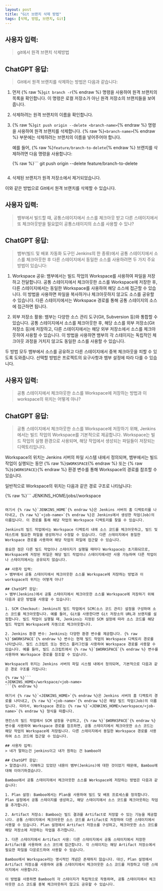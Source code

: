 ```yaml
---
layout: post
title: "Git 브랜치 삭제 방법"
tags: [삭제, 방법, 브랜치, Git]
---
```


## 사용자 입력:
> git에서 원격 브랜치 삭제방법

## ChatGPT 응답:
> Git에서 원격 브랜치를 삭제하는 방법은 다음과 같습니다:

1. 먼저 {% raw %}`git branch -r`{% endraw %} 명령을 사용하여 원격 브랜치의 목록을 확인합니다. 이 명령은 로컬 저장소가 아닌 원격 저장소의 브랜치들을 보여줍니다.

2. 삭제하려는 원격 브랜치의 이름을 확인합니다.

3. {% raw %}`git push origin --delete <branch-name>`{% endraw %} 명령을 사용하여 원격 브랜치를 삭제합니다. {% raw %}`<branch-name>`{% endraw %} 부분에는 삭제하려는 브랜치의 이름을 넣어주어야 합니다.

   예를 들어, {% raw %}`feature/branch-to-delete`{% endraw %} 브랜치를 삭제하려면 다음 명령을 사용합니다:
   
   {% raw %}```
   git push origin --delete feature/branch-to-delete
   ```{% endraw %}

4. 삭제된 브랜치가 원격 저장소에서 제거되었습니다.

이와 같은 방법으로 Git에서 원격 브랜치를 삭제할 수 있습니다.

## 사용자 입력:
> 뱀부에서 빌드할 때, 공통스테이지에서 소스를 체크아웃 받고 다른 스테이지에서 또 체크아웃받을 필요없이 공통스테이지의 소스를 사용할 수 있나?

## ChatGPT 응답:
> 뱀부(빌드 및 배포 자동화 도구인 Jenkins의 한 종류)에서 공통 스테이지에서 소스를 체크아웃한 후 다른 스테이지에서 동일한 소스를 사용하려면 두 가지 주요 방법이 있습니다:

1. Workspace 공유: 뱀부에서는 빌드 작업의 Workspace를 사용하여 파일을 저장하고 전달합니다. 공통 스테이지에서 체크아웃한 소스를 Workspace에 저장한 후, 다른 스테이지에서는 동일한 Workspace를 사용하여 해당 소스에 접근할 수 있습니다. 이 방법을 사용하면 파일을 복사하거나 체크아웃하지 않고도 소스를 공유할 수 있습니다. 다른 스테이지에서는 Workspace 경로를 통해 공통 스테이지의 소스에 접근하면 됩니다.

2. 외부 저장소 활용: 뱀부는 다양한 소스 관리 도구(Git, Subversion 등)와 통합할 수 있습니다. 공통 스테이지에서 소스를 체크아웃한 후, 해당 소스를 외부 저장소(Git 저장소 등)에 저장하고, 다른 스테이지에서는 해당 외부 저장소에서 소스를 체크아웃하여 사용할 수 있습니다. 이 방법을 사용하면 뱀부의 각 스테이지는 독립적인 체크아웃 과정을 거치지 않고도 동일한 소스를 사용할 수 있습니다.

두 방법 모두 뱀부에서 소스를 공유하고 다른 스테이지에서 중복 체크아웃을 피할 수 있도록 도와줍니다. 선택할 방법은 프로젝트의 요구사항과 뱀부 설정에 따라 다를 수 있습니다.

## 사용자 입력:
> 공통 스테이지에서 체크아웃한 소스를 Workspace에 저장하는 방법과 이 workspace의 위치는 어떻게 아나?

## ChatGPT 응답:
> 공통 스테이지에서 체크아웃한 소스를 Workspace에 저장하기 위해, Jenkins에서는 빌드 작업의 Workspace를 기본적으로 제공합니다. Workspace는 빌드 작업의 실행 환경으로 사용되며, 해당 작업에서 생성되는 파일들이 저장되는 디렉토리입니다.

Workspace의 위치는 Jenkins 서버의 파일 시스템 내에서 정의되며, 뱀부에서는 빌드 작업이 실행되는 동안 {% raw %}`$WORKSPACE`{% endraw %} 또는 {% raw %}`${WORKSPACE}`{% endraw %} 환경 변수를 통해 Workspace의 경로를 참조할 수 있습니다.

일반적으로 Workspace의 위치는 다음과 같은 경로 구조로 나타납니다:

{% raw %}```
JENKINS_HOME/jobs/<job-name>/workspace
```{% endraw %}

여기서 {% raw %}`JENKINS_HOME`{% endraw %}은 Jenkins 서버의 홈 디렉토리를 나타내고, {% raw %}`<job-name>`{% endraw %}은 Jenkins에서 생성한 작업(Job)의 이름입니다. 이 경로를 통해 해당 작업의 Workspace 디렉토리를 찾을 수 있습니다.

Jenkins의 빌드 작업에서는 Workspace 디렉토리 내에 소스 코드를 체크아웃하고, 빌드 및 테스트에 필요한 파일을 생성하거나 수정할 수 있습니다. 다른 스테이지에서 동일한 Workspace 경로를 사용하여 해당 작업의 파일에 접근할 수 있습니다.

중요한 점은 다른 빌드 작업이나 스테이지가 실행될 때마다 Workspace는 초기화되므로, Workspace에 저장된 파일은 해당 빌드 작업이나 스테이지에서만 사용 가능하며 다른 작업이나 스테이지에서는 공유되지 않습니다.

## 사용자 입력:
> 뱀부에서 공통 스테이지에서 체크아웃한 소스를 Workspace에 저장하는 방법과 이 workspace의 위치는 어떻게 아나?

## ChatGPT 응답:
> 뱀부(Jenkins)에서 공통 스테이지에서 체크아웃한 소스를 Workspace에 저장하기 위해 다음과 같은 방법을 사용할 수 있습니다:

1. SCM Checkout: Jenkins의 빌드 작업에서 SCM(소스 코드 관리) 설정을 구성하여 소스 코드를 체크아웃합니다. 예를 들어, Git을 사용한다면 Git 저장소의 URL과 브랜치를 설정합니다. 빌드 작업이 실행될 때, Jenkins는 지정된 SCM 설정에 따라 소스 코드를 해당 빌드 작업의 Workspace에 자동으로 체크아웃합니다.

2. Jenkins 환경 변수: Jenkins는 다양한 환경 변수를 제공합니다. {% raw %}`$WORKSPACE`{% endraw %} 변수는 현재 빌드 작업의 Workspace 디렉토리 경로를 나타냅니다. 빌드 스크립트 또는 젠킨스 플러그인을 사용하여 Workspace 경로를 사용할 수 있습니다. 예를 들어, 빌드 스크립트에서 {% raw %}`$WORKSPACE`{% endraw %} 변수를 사용하여 Workspace 경로를 참조할 수 있습니다.

Workspace의 위치는 Jenkins 서버의 파일 시스템 내에서 정의되며, 기본적으로 다음과 같은 경로 구조를 가집니다:

{% raw %}```
<JENKINS_HOME>/workspace/<job-name>
```{% endraw %}

여기서 {% raw %}`<JENKINS_HOME>`{% endraw %}은 Jenkins 서버의 홈 디렉토리 경로를 나타내고, {% raw %}`<job-name>`{% endraw %}은 해당 빌드 작업(Job)의 이름입니다. 따라서, Workspace 경로는 {% raw %}`<JENKINS_HOME>/workspace/<job-name>`{% endraw %} 형식을 따릅니다.

젠킨스의 빌드 작업에서 SCM 설정을 구성하고, {% raw %}`$WORKSPACE`{% endraw %} 변수를 사용하여 Workspace 경로를 참조하면, 공통 스테이지에서 체크아웃한 소스 코드는 해당 작업의 Workspace에 저장됩니다. 다른 스테이지에서 동일한 Workspace 경로를 사용하여 소스 코드에 접근할 수 있습니다.

## 사용자 입력:
> 네가 말하는건 jenkins이고 내가 원하는 건 bamboo야

## ChatGPT 응답:
> 알겠습니다. 이해하고 있었던 내용이 뱀부(Jenkins)에 대한 것이었기 때문에, Bamboo에 대해 이야기하겠습니다.

Bamboo에서 공통 스테이지에서 체크아웃한 소스를 Workspace에 저장하는 방법은 다음과 같습니다:

1. Plan 설정: Bamboo에서는 Plan을 사용하여 빌드 및 배포 프로세스를 정의합니다. Plan 설정에서 공통 스테이지를 생성하고, 해당 스테이지에서 소스 코드를 체크아웃하는 작업을 추가합니다.

2. Artifact 저장소: Bamboo는 빌드 결과를 Artifact로 저장할 수 있는 기능을 제공합니다. 공통 스테이지에서 체크아웃한 소스 코드를 Artifact로 저장하여 다른 스테이지에서 사용할 수 있습니다. Plan 설정에서 Artifact 저장소를 구성하고, 체크아웃한 소스 코드를 해당 저장소에 저장하는 작업을 추가합니다.

3. 다른 스테이지에서 Artifact 사용: 다른 스테이지에서 공통 스테이지에서 저장한 Artifact를 사용하여 소스 코드에 접근합니다. 각 스테이지는 해당 Artifact 저장소에서 필요한 파일을 다운로드하여 사용할 수 있습니다.

Bamboo에서 Workspace라는 명시적인 개념은 존재하지 않습니다. 대신, Plan 설정에서 Artifact 저장소를 사용하여 공통 스테이지에서 체크아웃한 소스 코드를 저장하고 다른 스테이지에서 사용합니다.

이 방법을 사용하면 Bamboo의 각 스테이지가 독립적으로 작동하며, 공통 스테이지에서 체크아웃한 소스 코드를 중복 체크아웃하지 않고도 공유할 수 있습니다.

